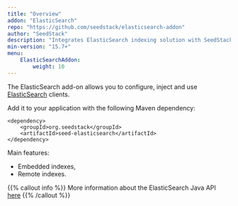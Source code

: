 ```yaml
---
title: "Overview"
addon: "ElasticSearch"
repo: "https://github.com/seedstack/elasticsearch-addon"
author: "SeedStack"
description: "Integrates ElasticSearch indexing solution with SeedStack."
min-version: "15.7+"
menu:
    ElasticSearchAddon:
        weight: 10
---
```


The ElasticSearch add-on allows you to configure, inject and use [ElasticSearch](https://www.elastic.co) clients.

Add it to your application with 
the following Maven dependency:

    <dependency>
        <groupId>org.seedstack</groupId>
        <artifactId>seed-elasticsearch</artifactId>
    </dependency>

Main features:

* Embedded indexes,
* Remote indexes.

{{% callout info %}}
More information about the ElasticSearch Java API [here](https://www.elastic.co/guide/en/elasticsearch/client/java-api/current/index.html)
{{% /callout %}}
